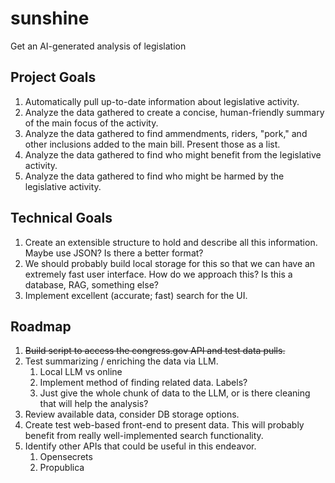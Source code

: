 # sunshine
Get an AI-generated analysis of legislation

## Project Goals

1. Automatically pull up-to-date information about legislative activity.
1. Analyze the data gathered to create a concise, human-friendly summary of the main focus of the activity.
1. Analyze the data gathered to find ammendments, riders, "pork," and other inclusions added to the main bill. Present those as a list.
1. Analyze the data gathered to find who might benefit from the legislative activity. 
1. Analyze the data gathered to find who might be harmed by the legislative activity.

## Technical Goals

1. Create an extensible structure to hold and describe all this information. Maybe use JSON? Is there a better format?
1. We should probably build local storage for this so that we can have an extremely fast user interface. How do we approach this? Is this a database, RAG, something else?
1. Implement excellent (accurate; fast) search for the UI. 

## Roadmap

1. ~~Build script to access the congress.gov API and test data pulls.~~
1. Test summarizing / enriching the data via LLM.
    1. Local LLM vs online
    1. Implement method of finding related data. Labels?
    1. Just give the whole chunk of data to the LLM, or is there cleaning that will help the analysis?
1. Review available data, consider DB storage options.
1. Create test web-based front-end to present data. This will probably benefit from really well-implemented search functionality.
1. Identify other APIs that could be useful in this endeavor.
    1. Opensecrets
    1. Propublica

